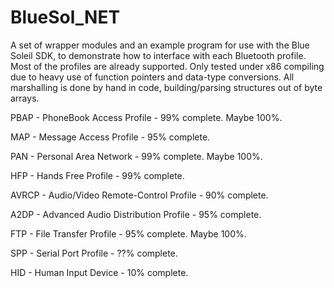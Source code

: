 # BlueSol_NET
A set of wrapper modules and an example program for use with the Blue Soleil SDK, to demonstrate how to interface with each Bluetooth profile.  Most of the profiles are already supported. Only tested under x86 compiling due to heavy use of function pointers and data-type conversions.  All marshalling is done by hand in code, building/parsing structures out of byte arrays.

PBAP - PhoneBook Access Profile - 99% complete.  Maybe 100%.

MAP - Message Access Profile - 95% complete.  

PAN - Personal Area Network - 99% complete.  Maybe 100%.

HFP - Hands Free Profile - 99% complete.

AVRCP - Audio/Video Remote-Control Profile - 90% complete.  

A2DP - Advanced Audio Distribution Profile - 95% complete.

FTP - File Transfer Profile - 95% complete.  Maybe 100%.

SPP - Serial Port Profile - ??% complete.

HID - Human Input Device - 10% complete.  


